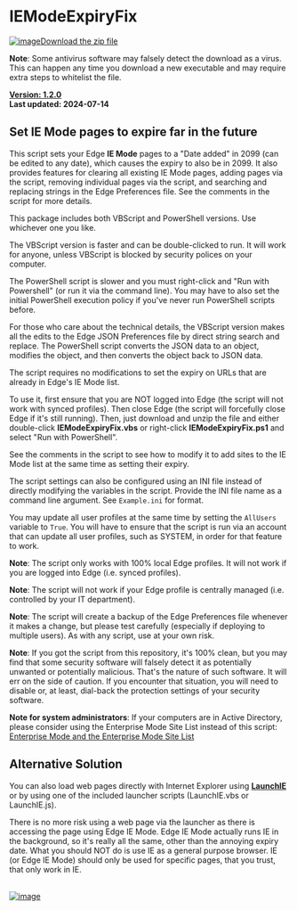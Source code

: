 # IEModeExpiryFix

[![image](https://github.com/LesFerch/WinSetView/assets/79026235/0188480f-ca53-45d5-b9ff-daafff32869e)Download the zip file](https://github.com/LesFerch/IEModeExpiryFix/archive/refs/heads/main.zip)

**Note**: Some antivirus software may falsely detect the download as a virus. This can happen any time you download a new executable and may require extra steps to whitelist the file.


[**Version: 1.2.0**](./VersionHistory.md)\
**Last updated: 2024-07-14**

## Set IE Mode pages to expire far in the future

This script sets your Edge **IE Mode** pages to a "Date added" in 2099 (can be edited to any date), which causes the expiry to also be in 2099. It also provides features for clearing all existing IE Mode pages, adding pages via the script, removing individual pages via the script, and searching and replacing strings in the Edge Preferences file. See the comments in the script for more details.

This package includes both VBScript and PowerShell versions. Use whichever one you like.

The VBScript version is faster and can be double-clicked to run. It will work for anyone, unless VBScript is blocked by security polices on your computer.

The PowerShell script is slower and you must right-click and "Run with Powershell" (or run it via the command line). You may have to also set the initial PowerShell execution policy if you've never run PowerShell scripts before.

For those who care about the technical details, the VBScript version makes all the edits to the Edge JSON Preferences file by direct string search and replace. The PowerShell script converts the JSON data to an object, modifies the object, and then converts the object back to JSON data.

The script requires no modifications to set the expiry on URLs that are already in Edge's IE Mode list.

To use it, first ensure that you are NOT logged into Edge (the script will not work with synced profiles). Then close Edge (the script will forcefully close Edge if it's still running). Then, just download and unzip the file and either double-click **IEModeExpiryFix.vbs** or right-click **IEModeExpiryFix.ps1** and select "Run with PowerShell".

See the comments in the script to see how to modify it to add sites to the IE Mode list at the same time as setting their expiry.

The script settings can also be configured using an INI file instead of directly modifying the variables in the script. Provide the INI file name as a command line argument. See `Example.ini` for format.

You may update all user profiles at the same time by setting the `AllUsers` variable to `True`. You will have to ensure that the script is run via an account that can update all user profiles, such as SYSTEM, in order for that feature to work.

**Note**: The script only works with 100% local Edge profiles. It will not work if you are logged into Edge (i.e. synced profiles).

**Note**: The script will not work if your Edge profile is centrally managed (i.e. controlled by your IT department).

**Note**: The script will create a backup of the Edge Preferences file whenever it makes a change, but please test carefully (especially if deploying to multiple users). 
As with any script, use at your own risk.

**Note**: If you got the script from this repository, it's 100% clean, but you may find that some security software will falsely detect it as potentially unwanted or potentially malicious. That's the nature of such software. It will err on the side of caution. If you encounter that situation, you will need to disable or, at least, dial-back the protection settings of your security software.

**Note for system administrators**: If your computers are in Active Directory, please consider using the Enterprise Mode Site List instead of this script:
[Enterprise Mode and the Enterprise Mode Site List](https://docs.microsoft.com/en-us/internet-explorer/ie11-deploy-guide/what-is-enterprise-mode)

## Alternative Solution

You can also load web pages directly with Internet Explorer using **[LaunchIE](https://lesferch.github.io/LaunchIE/)** or by using one of the included launcher scripts (LaunchIE.vbs or LaunchIE.js).

There is no more risk using a web page via the launcher as there is accessing the page using Edge IE Mode. Edge IE Mode actually runs IE in the background, so it's really all the same, other than the annoying expiry date. What you should NOT do is use IE as a general purpose browser. IE (or Edge IE Mode) should only be used for specific pages, that you trust, that only work in IE.

\
[![image](https://github.com/LesFerch/WinSetView/assets/79026235/63b7acbc-36ef-4578-b96a-d0b7ea0cba3a)](https://github.com/LesFerch/IEModeExpiryFix)
